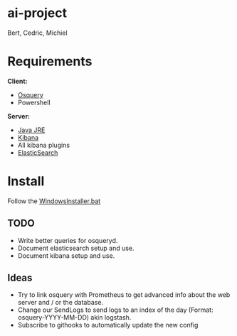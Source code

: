 # ai-project
Bert, Cedric, Michiel

# Requirements
**Client:** 
- [Osquery](https://osquery.io/downloads/)
- Powershell

**Server:**
- [Java JRE](https://java.com/en/download/win10.jsp)
- [Kibana](https://www.elastic.co/downloads/kibana)
- All kibana plugins
- [ElasticSearch](https://www.elastic.co/products/elasticsearch)

# Install
Follow the [WindowsInstaller.bat](WindowsInstaller.bat)

## TODO
- Write better queries for osqueryd.
- Document elasticsearch setup and use.
- Document kibana setup and use.

## Ideas
- Try to link osquery with Prometheus to get advanced info about the web server and / or the database.
- Change our SendLogs to send logs to an index of the day (Format: osquery-YYYY-MM-DD) akin logstash.
- Subscribe to githooks to automatically update the new config


